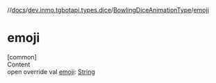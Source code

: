 //[docs](../../../index.md)/[dev.inmo.tgbotapi.types.dice](../index.md)/[BowlingDiceAnimationType](index.md)/[emoji](emoji.md)



# emoji  
[common]  
Content  
open override val [emoji](emoji.md): [String](https://kotlinlang.org/api/latest/jvm/stdlib/kotlin/-string/index.html)  




